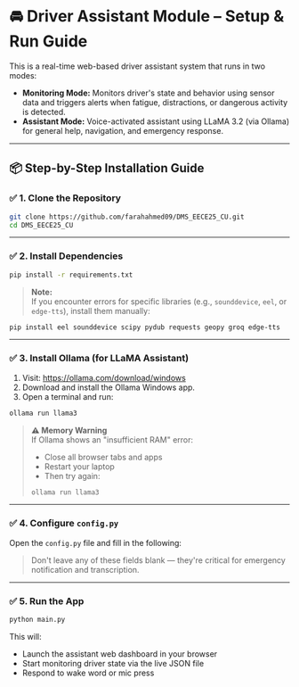 

# 🚘 Driver Assistant Module – Setup & Run Guide

This is a real-time web-based driver assistant system that runs in two modes:  
- **Monitoring Mode:** Monitors driver's state and behavior using sensor data and triggers alerts when fatigue, distractions, or dangerous activity is detected.  
- **Assistant Mode:** Voice-activated assistant using LLaMA 3.2 (via Ollama) for general help, navigation, and emergency response.

---

## 📦 Step-by-Step Installation Guide

### ✅ 1. Clone the Repository
```bash
git clone https://github.com/farahahmed09/DMS_EECE25_CU.git
cd DMS_EECE25_CU
```

---

### ✅ 2. Install Dependencies
```bash
pip install -r requirements.txt
```

> **Note:**  
> If you encounter errors for specific libraries (e.g., `sounddevice`, `eel`, or `edge-tts`), install them manually:
```bash
pip install eel sounddevice scipy pydub requests geopy groq edge-tts
```

---

### ✅ 3. Install Ollama (for LLaMA Assistant)
1. Visit: https://ollama.com/download/windows  
2. Download and install the Ollama Windows app.
3. Open a terminal and run:
```bash
ollama run llama3
```

> **⚠️ Memory Warning**  
> If Ollama shows an "insufficient RAM" error:
> - Close all browser tabs and apps  
> - Restart your laptop  
> - Then try again:  
> ```bash
> ollama run llama3
> ```

---

### ✅ 4. Configure `config.py`
Open the `config.py` file and fill in the following:

> Don't leave any of these fields blank — they're critical for emergency notification and transcription.

---

### ✅ 5. Run the App
```bash
python main.py
```

This will:
- Launch the assistant web dashboard in your browser
- Start monitoring driver state via the live JSON file
- Respond to wake word or mic press



